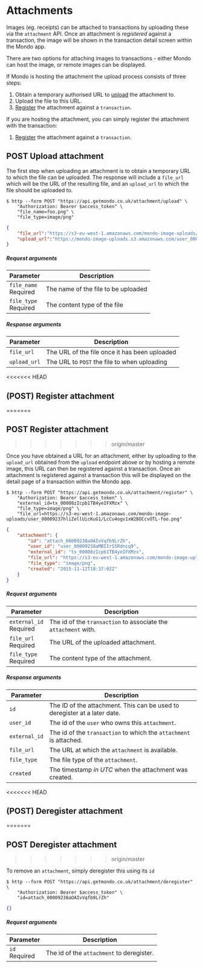 # Attachments

Images (eg. receipts) can be attached to transactions by uploading these via the `attachment` API. Once an attachment is *registered* against a transaction, the image will be shown in the transaction detail screen within the Mondo app.

There are two options for attaching images to transactions - either Mondo can host the image, or remote images can be displayed.

If Mondo is hosting the attachment the upload process consists of three steps:

1. Obtain a temporary authorised URL to [upload](#upload-attachment) the attachment to.
2. Upload the file to this URL.
3. [Register](#register-attachment) the attachment against a `transaction`.

If you are hosting the attachment, you can simply register the attachment with the transaction:

1. [Register](#register-attachment) the attachment against a `transaction`.

## POST Upload attachment

The first step when uploading an attachment is to obtain a temporary URL to which the file can be uploaded. The response will include a `file_url` which will be the URL of the resulting file, and an `upload_url` to which the file should be uploaded to.

```shell
$ http --form POST "https://api.getmondo.co.uk/attachment/upload" \
    "Authorization: Bearer $access_token" \
    "file_name=foo.png" \
  	"file_type=image/png"
```

```json
{
    "file_url":"https://s3-eu-west-1.amazonaws.com/mondo-image-uploads/user_00009237hliZellUicKuG1/LcCu4ogv1xW28OCcvOTL-foo.png",
    "upload_url":"https://mondo-image-uploads.s3.amazonaws.com/user_00009237hliZellUicKuG1/LcCu4ogv1xW28OCcvOTL-foo.png?AWSAccessKeyId=AKIAIR3IFH6UCTCXB5PQ\u0026Expires=1447353431\u0026Signature=k2QeDCCQQHaZeynzYKckejqXRGU%!D(MISSING)"
}
```

##### Request arguments

<span class="hide">Parameter</span> | <span class="hide">Description</span>
------------------------------------|--------------------------------------
`file_name`<br><span class="label">Required</span>|The name of the file to be uploaded
`file_type`<br><span class="label">Required</span>|The content type of the file

##### Response arguments

<span class="hide">Parameter</span> | <span class="hide">Description</span>
------------------------------------|--------------------------------------
`file_url`|The URL of the file once it has been uploaded
`upload_url`|The URL to `POST` the file to when uploading


<<<<<<< HEAD
## (POST) Register attachment
=======
## POST Register attachment
>>>>>>> origin/master

Once you have obtained a URL for an attachment, either by uploading to the `upload_url` obtained from the `upload` endpoint above or by hosting a remote image, this URL can then be registered against a transaction. Once an attachment is registered against a transaction this will be displayed on the detail page of a transaction within the Mondo app.

```shell
$ http --form POST "https://api.getmondo.co.uk/attachment/register" \
    "Authorization: Bearer $access_token" \
    "external_id=tx_00008zIcpb1TB4yeIFXMzx" \
  	"file_type=image/png" \
    "file_url=https://s3-eu-west-1.amazonaws.com/mondo-image-uploads/user_00009237hliZellUicKuG1/LcCu4ogv1xW28OCcvOTL-foo.png"
```

```json
{
    "attachment": {
        "id": "attach_00009238aOAIvVqfb9LrZh",
        "user_id": "user_00009238aMBIIrS5Rdncq9",
        "external_id": "tx_00008zIcpb1TB4yeIFXMzx",
        "file_url": "https://s3-eu-west-1.amazonaws.com/mondo-image-uploads/user_00009237hliZellUicKuG1/LcCu4ogv1xW28OCcvOTL-foo.png",
        "file_type": "image/png",
        "created": "2015-11-12T18:37:02Z"
    }
}
```

##### Request arguments

<span class="hide">Parameter</span> | <span class="hide">Description</span>
------------------------------------|--------------------------------------
`external_id`<br><span class="label">Required</span>|The id of the `transaction` to associate the `attachment` with.
`file_url`<br><span class="label">Required</span>|The URL of the uploaded attachment.
`file_type`<br><span class="label">Required</span>|The content type of the attachment.

##### Response arguments

<span class="hide">Parameter</span> | <span class="hide">Description</span>
------------------------------------|--------------------------------------
`id`|The ID of the attachment. This can be used to deregister at a later date.
`user_id`|The id of the `user` who owns this `attachment`.
`external_id`|The id of the `transaction` to which the `attachment` is attached.
`file_url`|The URL at which the `attachment` is available.
`file_type`|The file type of the `attachment`.
`created`|The timestamp *in UTC* when the attachment was created.

<<<<<<< HEAD
## (POST) Deregister attachment
=======
## POST Deregister attachment
>>>>>>> origin/master

To remove an `attachment`, simply deregister this using its `id`

```shell
$ http --form POST "https://api.getmondo.co.uk/attachment/deregister" \
    "Authorization: Bearer $access_token" \
    "id=attach_00009238aOAIvVqfb9LrZh"
```

```json
{}
```

##### Request arguments

<span class="hide">Parameter</span> | <span class="hide">Description</span>
------------------------------------|--------------------------------------
`id`<br><span class="label">Required</span>|The id of the `attachment` to deregister.
